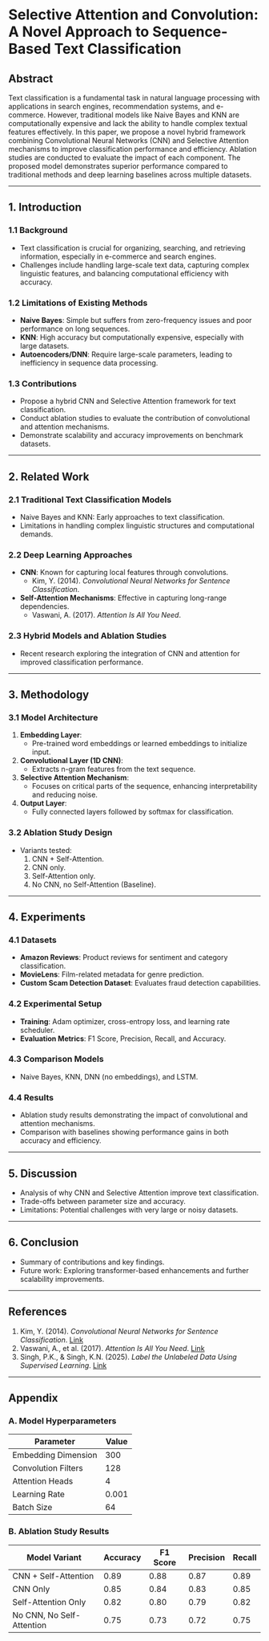 # Selective Attention and Convolution: A Novel Approach to Sequence-Based Text Classification

## Abstract
Text classification is a fundamental task in natural language processing with applications in search engines, recommendation systems, and e-commerce. However, traditional models like Naive Bayes and KNN are computationally expensive and lack the ability to handle complex textual features effectively. In this paper, we propose a novel hybrid framework combining Convolutional Neural Networks (CNN) and Selective Attention mechanisms to improve classification performance and efficiency. Ablation studies are conducted to evaluate the impact of each component. The proposed model demonstrates superior performance compared to traditional methods and deep learning baselines across multiple datasets.

---

## 1. Introduction

### 1.1 Background
- Text classification is crucial for organizing, searching, and retrieving information, especially in e-commerce and search engines.
- Challenges include handling large-scale text data, capturing complex linguistic features, and balancing computational efficiency with accuracy.

### 1.2 Limitations of Existing Methods
- **Naive Bayes**: Simple but suffers from zero-frequency issues and poor performance on long sequences.
- **KNN**: High accuracy but computationally expensive, especially with large datasets.
- **Autoencoders/DNN**: Require large-scale parameters, leading to inefficiency in sequence data processing.

### 1.3 Contributions
- Propose a hybrid CNN and Selective Attention framework for text classification.
- Conduct ablation studies to evaluate the contribution of convolutional and attention mechanisms.
- Demonstrate scalability and accuracy improvements on benchmark datasets.

---

## 2. Related Work
### 2.1 Traditional Text Classification Models
- Naive Bayes and KNN: Early approaches to text classification.
- Limitations in handling complex linguistic structures and computational demands.

### 2.2 Deep Learning Approaches
- **CNN**: Known for capturing local features through convolutions.
  - Kim, Y. (2014). *Convolutional Neural Networks for Sentence Classification*.
- **Self-Attention Mechanisms**: Effective in capturing long-range dependencies.
  - Vaswani, A. (2017). *Attention Is All You Need*.

### 2.3 Hybrid Models and Ablation Studies
- Recent research exploring the integration of CNN and attention for improved classification performance.

---

## 3. Methodology

### 3.1 Model Architecture
1. **Embedding Layer**:
   - Pre-trained word embeddings or learned embeddings to initialize input.
2. **Convolutional Layer (1D CNN)**:
   - Extracts n-gram features from the text sequence.
3. **Selective Attention Mechanism**:
   - Focuses on critical parts of the sequence, enhancing interpretability and reducing noise.
4. **Output Layer**:
   - Fully connected layers followed by softmax for classification.

### 3.2 Ablation Study Design
- Variants tested:
  1. CNN + Self-Attention.
  2. CNN only.
  3. Self-Attention only.
  4. No CNN, no Self-Attention (Baseline).

---

## 4. Experiments

### 4.1 Datasets
- **Amazon Reviews**: Product reviews for sentiment and category classification.
- **MovieLens**: Film-related metadata for genre prediction.
- **Custom Scam Detection Dataset**: Evaluates fraud detection capabilities.

### 4.2 Experimental Setup
- **Training**: Adam optimizer, cross-entropy loss, and learning rate scheduler.
- **Evaluation Metrics**: F1 Score, Precision, Recall, and Accuracy.

### 4.3 Comparison Models
- Naive Bayes, KNN, DNN (no embeddings), and LSTM.

### 4.4 Results
- Ablation study results demonstrating the impact of convolutional and attention mechanisms.
- Comparison with baselines showing performance gains in both accuracy and efficiency.

---

## 5. Discussion
- Analysis of why CNN and Selective Attention improve text classification.
- Trade-offs between parameter size and accuracy.
- Limitations: Potential challenges with very large or noisy datasets.

---

## 6. Conclusion
- Summary of contributions and key findings.
- Future work: Exploring transformer-based enhancements and further scalability improvements.

---

## References
1. Kim, Y. (2014). *Convolutional Neural Networks for Sentence Classification*. [Link](https://arxiv.org/abs/1408.5882)
2. Vaswani, A., et al. (2017). *Attention Is All You Need*. [Link](https://arxiv.org/abs/1706.03762)
3. Singh, P.K., & Singh, K.N. (2025). *Label the Unlabeled Data Using Supervised Learning*. [Link](https://papers.ssrn.com/sol3/papers.cfm?abstract_id=5097408)

---

## Appendix
### A. Model Hyperparameters
| Parameter          | Value        |
|--------------------|--------------|
| Embedding Dimension| 300          |
| Convolution Filters| 128          |
| Attention Heads    | 4            |
| Learning Rate      | 0.001        |
| Batch Size         | 64           |

### B. Ablation Study Results
| Model Variant                  | Accuracy | F1 Score | Precision | Recall |
|--------------------------------|----------|----------|-----------|--------|
| CNN + Self-Attention           | 0.89     | 0.88     | 0.87      | 0.89   |
| CNN Only                       | 0.85     | 0.84     | 0.83      | 0.85   |
| Self-Attention Only            | 0.82     | 0.80     | 0.79      | 0.82   |
| No CNN, No Self-Attention      | 0.75     | 0.73     | 0.72      | 0.75   |

